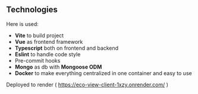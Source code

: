 ## Technologies
Here is used:
 - **Vite** to build project
 - **Vue** as frontend framework
 - **Typescript** both on frontend and backend
 - **Eslint** to handle code style
 - Pre-commit hooks
 - **Mongo** as db with **Mongoose ODM**
 - **Docker** to make everything centralized in one container and easy to use

Deployed to render ( https://eco-view-client-1xzy.onrender.com/ )
